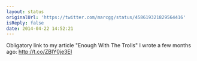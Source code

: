 ```yaml
---
layout: status
originalUrl: 'https://twitter.com/marcgg/status/458619321829564416'
isReply: false
date: 2014-04-22 14:52:21
---
```


Obligatory link to my article "Enough With The Trolls" I wrote a few months ago:  http://t.co/ZBIY0je3EI
